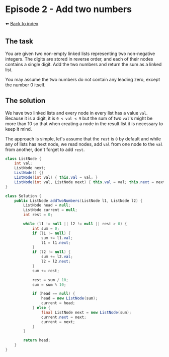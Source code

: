 # Episode 2 - Add two numbers

⬅️ [Back to index](README.md)

## The task

You are given two non-empty linked lists representing two non-negative integers. The digits are stored in reverse order, and each of their nodes contains a single digit. Add the two numbers and return the sum as a linked list.

You may assume the two numbers do not contain any leading zero, except the number 0 itself.

## The solution

We have two linked lists and every node in every list has a value `val`. Because it is a digit, it is `0 < val < 9` but the sum of two `val`'s might be more than 10 so that when creating a node in the result list it is necessary to keep it mind. 

The approach is simple, let's assume that the `rest` is `0` by default and while any of lists has next node, we read nodes, add `val` from one node to the `val` from another, don't forget to add `rest`. 

```java
class ListNode {
    int val;
    ListNode next;
    ListNode() {}
    ListNode(int val) { this.val = val; }
    ListNode(int val, ListNode next) { this.val = val; this.next = next; }    
}

class Solution {
    public ListNode addTwoNumbers(ListNode l1, ListNode l2) {
        ListNode head = null;
        ListNode current = null; 
        int rest = 0; 

        while (l1 != null || l2 != null || rest > 0) {
            int sum = 0; 
            if (l1 != null) {
                sum += l1.val; 
                l1 = l1.next; 
            }
            if (l2 != null) {
                sum += l2.val; 
                l2 = l2.next; 
            }
            sum += rest; 

            rest = sum / 10; 
            sum = sum % 10; 

            if (head == null) {
                head = new ListNode(sum);
                current = head;
            } else {
                final ListNode next = new ListNode(sum);
                current.next = next; 
                current = next; 
            }
        }

        return head; 
    }
}
```